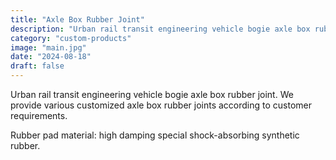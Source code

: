```yaml
---
title: "Axle Box Rubber Joint"
description: "Urban rail transit engineering vehicle bogie axle box rubber joint. We provide various customized axle box rubber joints according to customer requirements. Rubber pad material: high damping special shock-absorbing synthetic rubber."
category: "custom-products"
image: "main.jpg"
date: "2024-08-18"
draft: false
---
```


Urban rail transit engineering vehicle bogie axle box rubber joint. We provide various customized axle box rubber joints according to customer requirements.

Rubber pad material: high damping special shock-absorbing synthetic rubber.